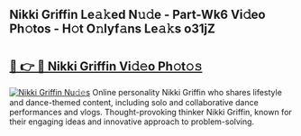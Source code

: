 ## Nikki Griffin Le𝚊𝚔ed N𝚞𝚍e - Part-Wk6 Vi𝚍eo Ph𝚘tos - H𝚘t O𝚗lyf𝚊ns Le𝚊𝚔s o31jZ

# <h2><a href="http://hf2ow36.feru.top/?c=Nikki+Griffin">🔗 👉 🔴 Nikki Griffin Vi𝚍𝚎o Ph𝚘t𝚘𝚜</a></h2>

[![Nikki Griffin Nu𝚍𝚎s](https://i.imgur.com/0TWrTi3.gif)](http://hf2ow36.feru.top/?c=Nikki+Griffin)
Online personality Nikki Griffin who shares lifestyle and dance-themed content, including solo and collaborative dance performances and vlogs. Thought-provoking thinker Nikki Griffin, known for their engaging ideas and innovative approach to problem-solving. 
